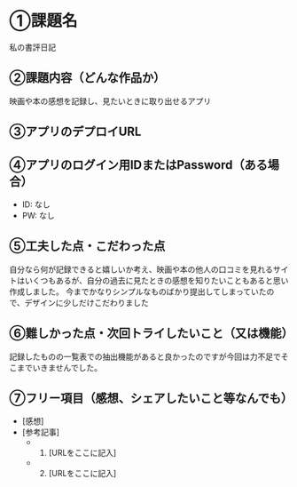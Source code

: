 # ①課題名
私の書評日記
## ②課題内容（どんな作品か）
映画や本の感想を記録し、見たいときに取り出せるアプリ
## ③アプリのデプロイURL


## ④アプリのログイン用IDまたはPassword（ある場合）
- ID: なし
- PW: なし

## ⑤工夫した点・こだわった点
自分なら何が記録できると嬉しいか考え、映画や本の他人の口コミを見れるサイトはいくつもあるが、自分の過去に見たときの感想を知りたいこともあると思い作成しました。
今までかなりシンプルなものばかり提出してしまっていたので、デザインに少しだけこだわりました
## ⑥難しかった点・次回トライしたいこと（又は機能）
記録したものの一覧表での抽出機能があると良かったのですが今回は力不足でそこまでいきませんでした。
## ⑦フリー項目（感想、シェアしたいこと等なんでも）
- [感想]
- [参考記事]
  - 1. [URLをここに記入]
  - 2. [URLをここに記入]
